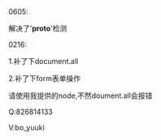 0605:

解决了'__proto__'检测



0216: 

1.补了下document.all 

2.补了下form表单操作

请使用我提供的node,不然doument.all会报错

Q:826814133

V:bo_yuuki


